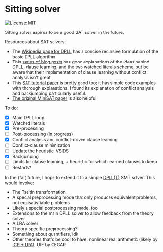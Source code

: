 # Sitting solver

[![License: MIT](https://img.shields.io/badge/License-MIT-yellow.svg)](https://opensource.org/licenses/MIT)

Sitting solver aspires to be a good SAT solver in the future.

Resources about SAT solvers:
 - The [Wikipedia page for DPLL] has a concise recursive formulation of the
   basic DPLL algorithm
 - This [series of blog posts] has good explanations of the ideas behind DPLL,
   clause learning, and the two watched literals scheme, but be aware that their
   implementation of clause learning without conflict analysis isn't great
 - This [SAT tutorial paper] is pretty good too; it has simple code examples
   with thorough explanations.  I found its explanation of conflict analysis and
   backjumping particularly useful.
 - [The original MiniSAT paper] is also helpful

[Wikipedia page for DPLL]: https://en.wikipedia.org/wiki/DPLL_algorithm
[series of blog posts]: https://haz-tech.blogspot.com/2010/07/sat-solving-basics.html
[SAT tutorial paper]: http://poincare.matf.bg.ac.rs/~filip/phd/sat-tutorial.pdf
[The original MiniSAT paper]: http://minisat.se/downloads/MiniSat.pdf

To do:
 - [x] Main DPLL loop
 - [x] Watched literals
 - [x] Pre-processing
 - [ ] Post-processing (in progress)
 - [x] Conflict analysis and conflict-driven clause learning
 - [ ] Conflict-clause minimization
 - [ ] Update the heuristic: VSIDS
 - [x] Backjumping
 - [ ] Limits for clause learning, + heuristic for which learned clauses to keep
 - [ ] Restarts?

In the (far) future, I hope to extend it to a simple [DPLL(T)] SMT solver. This
would involve:
 - The Tseitin transformation
 - A special preprocessing mode that only produces equivalent problems, not
   equisatisfiable problems
 - Likely a special postprocessing mode, too
 - Extensions to the main DPLL solver to allow feedback from the theory solver
 - A LRA solver
 - Theory-specific preprocessing?
 - Something about quantifiers, idk
 - Other theories that'd be cool to have: nonlinear real arithmetic (likely by
   [ICP + LRA]), UIF by CEGAR

[DPLL(T)]: https://en.wikipedia.org/wiki/DPLL(T)
[ICP + LRA]: https://www.cs.colorado.edu/~srirams/papers/FMCAD10.PDF
